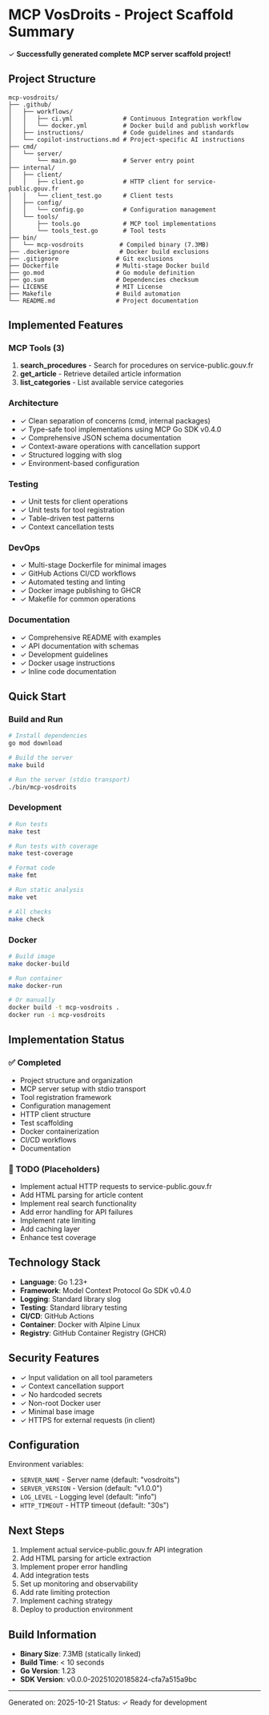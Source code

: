 # MCP VosDroits - Project Scaffold Summary

✓ **Successfully generated complete MCP server scaffold project!**

## Project Structure

```
mcp-vosdroits/
├── .github/
│   ├── workflows/
│   │   ├── ci.yml              # Continuous Integration workflow
│   │   └── docker.yml          # Docker build and publish workflow
│   ├── instructions/           # Code guidelines and standards
│   └── copilot-instructions.md # Project-specific AI instructions
├── cmd/
│   └── server/
│       └── main.go             # Server entry point
├── internal/
│   ├── client/
│   │   ├── client.go           # HTTP client for service-public.gouv.fr
│   │   └── client_test.go      # Client tests
│   ├── config/
│   │   └── config.go           # Configuration management
│   └── tools/
│       ├── tools.go            # MCP tool implementations
│       └── tools_test.go       # Tool tests
├── bin/
│   └── mcp-vosdroits          # Compiled binary (7.3MB)
├── .dockerignore              # Docker build exclusions
├── .gitignore                # Git exclusions
├── Dockerfile                # Multi-stage Docker build
├── go.mod                    # Go module definition
├── go.sum                    # Dependencies checksum
├── LICENSE                   # MIT License
├── Makefile                  # Build automation
└── README.md                 # Project documentation
```

## Implemented Features

### MCP Tools (3)
1. **search_procedures** - Search for procedures on service-public.gouv.fr
2. **get_article** - Retrieve detailed article information
3. **list_categories** - List available service categories

### Architecture
- ✓ Clean separation of concerns (cmd, internal packages)
- ✓ Type-safe tool implementations using MCP Go SDK v0.4.0
- ✓ Comprehensive JSON schema documentation
- ✓ Context-aware operations with cancellation support
- ✓ Structured logging with slog
- ✓ Environment-based configuration

### Testing
- ✓ Unit tests for client operations
- ✓ Unit tests for tool registration
- ✓ Table-driven test patterns
- ✓ Context cancellation tests

### DevOps
- ✓ Multi-stage Dockerfile for minimal images
- ✓ GitHub Actions CI/CD workflows
- ✓ Automated testing and linting
- ✓ Docker image publishing to GHCR
- ✓ Makefile for common operations

### Documentation
- ✓ Comprehensive README with examples
- ✓ API documentation with schemas
- ✓ Development guidelines
- ✓ Docker usage instructions
- ✓ Inline code documentation

## Quick Start

### Build and Run
```bash
# Install dependencies
go mod download

# Build the server
make build

# Run the server (stdio transport)
./bin/mcp-vosdroits
```

### Development
```bash
# Run tests
make test

# Run tests with coverage
make test-coverage

# Format code
make fmt

# Run static analysis
make vet

# All checks
make check
```

### Docker
```bash
# Build image
make docker-build

# Run container
make docker-run

# Or manually
docker build -t mcp-vosdroits .
docker run -i mcp-vosdroits
```

## Implementation Status

### ✅ Completed
- Project structure and organization
- MCP server setup with stdio transport
- Tool registration framework
- Configuration management
- HTTP client structure
- Test scaffolding
- Docker containerization
- CI/CD workflows
- Documentation

### 🔄 TODO (Placeholders)
- Implement actual HTTP requests to service-public.gouv.fr
- Add HTML parsing for article content
- Implement real search functionality
- Add error handling for API failures
- Implement rate limiting
- Add caching layer
- Enhance test coverage

## Technology Stack

- **Language**: Go 1.23+
- **Framework**: Model Context Protocol Go SDK v0.4.0
- **Logging**: Standard library slog
- **Testing**: Standard library testing
- **CI/CD**: GitHub Actions
- **Container**: Docker with Alpine Linux
- **Registry**: GitHub Container Registry (GHCR)

## Security Features

- ✓ Input validation on all tool parameters
- ✓ Context cancellation support
- ✓ No hardcoded secrets
- ✓ Non-root Docker user
- ✓ Minimal base image
- ✓ HTTPS for external requests (in client)

## Configuration

Environment variables:
- `SERVER_NAME` - Server name (default: "vosdroits")
- `SERVER_VERSION` - Version (default: "v1.0.0")
- `LOG_LEVEL` - Logging level (default: "info")
- `HTTP_TIMEOUT` - HTTP timeout (default: "30s")

## Next Steps

1. Implement actual service-public.gouv.fr API integration
2. Add HTML parsing for article extraction
3. Implement proper error handling
4. Add integration tests
5. Set up monitoring and observability
6. Add rate limiting protection
7. Implement caching strategy
8. Deploy to production environment

## Build Information

- **Binary Size**: 7.3MB (statically linked)
- **Build Time**: < 10 seconds
- **Go Version**: 1.23
- **SDK Version**: v0.0.0-20251020185824-cfa7a515a9bc

---

Generated on: 2025-10-21
Status: ✓ Ready for development
